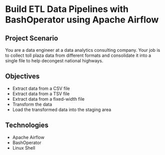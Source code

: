 # Build ETL Data Pipelines with BashOperator using Apache Airflow

## Project Scenario
You are a data engineer at a data analytics consulting company. Your job is to collect toll plaza data from different formats and consolidate it into a single file to help decongest national highways.

## Objectives
- Extract data from a CSV file
- Extract data from a TSV file
- Extract data from a fixed-width file
- Transform the data
- Load the transformed data into the staging area

## Technologies
- Apache Airflow
- BashOperator
- Linux Shell
